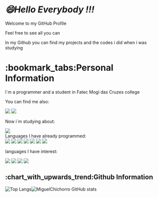 <h1><i>😄Hello Everybody !!!</i></h1>
<p>Welcome to my GitHub Profile</p>
<p>Feel free to see all you can</p>
<p>In my Github you can find my projects and the codes i did when i was studying</p>

<h1>:bookmark_tabs:Personal Information</h1>
<p>I´m a programmer and a student in Fatec Mogi das Cruzes college</p>
<p>You can find me also:</p>
<div>
  <a href="https://www.instagram.com/m1guelchichorro/?hl"><img src="https://img.shields.io/badge/Instagram-E4405F?style=for-the-badge&logo=instagram&logoColor=white"></a>
  <a href="https://www.linkedin.com/in/miguel-chichorro-de-oliveira-1a8a56207/"><img src="https://img.shields.io/badge/LinkedIn-0077B5?style=for-the-badge&logo=linkedin&logoColor=white"></a>
</div>

Now i´m studying about:
<div>
  <a href="https://www.w3schools.com/python/"><img src="https://img.shields.io/badge/Python-14354C?style=for-the-badge&logo=python&logoColor=white"></a>
</div>
Languages I have already programmed:
<div>
  <a href="https://www.w3schools.com/whatis/whatis_html.asp"><img src="https://img.shields.io/badge/HTML5-E34F26?style=for-the-badge&logo=html5&logoColor=white"></a>
  <a href="https://www.w3schools.com/whatis/whatis_css.asp"><img src="https://img.shields.io/badge/CSS3-1572B6?style=for-the-badge&logo=css3&logoColor=white"></a>
  <a href="https://www.w3schools.com/whatis/whatis_js.asp"><img src="https://img.shields.io/badge/JavaScript-323330?style=for-the-badge&logo=javascript&logoColor=F7DF1E"></a>
  <a href="https://www.w3schools.com/php/default.asp"><img src="https://img.shields.io/badge/PHP-777BB4?style=for-the-badge&logo=php&logoColor=white"></a>
  <a href="https://www.w3schools.com/php/php_mysql_intro.asp"><img src="https://img.shields.io/badge/MySQL-00000F?style=for-the-badge&logo=mysql&logoColor=white"></a>
  <a href="https://www.w3schools.com/bootstrap/"><img src="https://img.shields.io/badge/Bootstrap-563D7C?style=for-the-badge&logo=bootstrap&logoColor=white"></a>
  <a href="https://www.w3schools.com/jquery/default.asp"><img src="https://img.shields.io/badge/jQuery-0769AD?style=for-the-badge&logo=jquery&logoColor=white"></a>
</div>

languages I have interest:
<div>
  <a href="https://www.w3schools.com/react/"><img src="https://img.shields.io/badge/React-20232A?style=for-the-badge&logo=react&logoColor=61DAFB"></a>
  <a href="https://www.w3schools.com/nodejs/default.asp"><img src="https://img.shields.io/badge/Node.js-43853D?style=for-the-badge&logo=node.js&logoColor=white"></a>
  <a href="https://www.w3schools.com/java/"><img src="https://img.shields.io/badge/Java-ED8B00?style=for-the-badge&logo=java&logoColor=white"></a>
  <a href="https://www.w3schools.com/cpp/"><img src="https://img.shields.io/badge/C%2B%2B-00599C?style=for-the-badge&logo=c%2B%2B&logoColor=white"></a>
</div>
<h2>:chart_with_upwards_trend:Github Information</h2>

![Top Langs](https://github-readme-stats.vercel.app/api/top-langs/?username=MiguelChichorro&theme=gotham&layout=compact&hide_border=true)![MiguelChichorro GitHub stats](https://github-readme-stats.vercel.app/api?username=MiguelChichorro&theme=gotham&show_icons=true&layout=compact&hide_title=true&include_all_commits=true&hide_border=true&count_private=true&disable_animations=true)

<!-- l- 🔭 I’m currently working on ...
- 🌱 I’m currendrrtly learning ...
- 👯 I’m loosking to collaborate on ...
- 🤔 I’m looking forggt help with ...
- 💬 Ask me about ...-->
